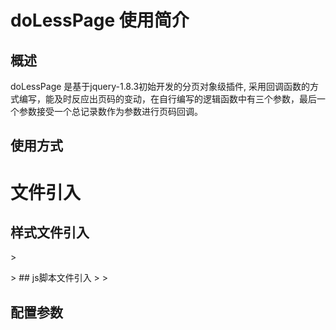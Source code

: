 doLessPage 使用简介
=====================

概述
------------
  doLessPage 是基于jquery-1.8.3初始开发的分页对象级插件, 采用回调函数的方式编写，能及时反应出页码的变动，在自行编写的逻辑函数中有三个参数，最后一个参数接受一个总记录数作为参数进行页码回调。
  
使用方式
------------
# 文件引入
## 样式文件引入
&gt;
<link href="项目路径/doLessPage-0.1.css" rel="stylesheet" type="text/css"/>
&gt;
## js脚本文件引入
&gt;
<script type="text/javascript" src="(jquery CDN)/jquery-1.8.3.min.js"></script>
<script type="text/javascript" src="项目路径/doLessPage-0.1.js"></script>
&gt;

配置参数
------------
  
